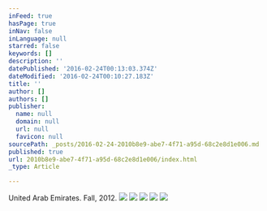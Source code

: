 ```yaml
---
inFeed: true
hasPage: true
inNav: false
inLanguage: null
starred: false
keywords: []
description: ''
datePublished: '2016-02-24T00:13:03.374Z'
dateModified: '2016-02-24T00:10:27.183Z'
title: ''
author: []
authors: []
publisher:
  name: null
  domain: null
  url: null
  favicon: null
sourcePath: _posts/2016-02-24-2010b8e9-abe7-4f71-a95d-68c2e8d1e006.md
published: true
url: 2010b8e9-abe7-4f71-a95d-68c2e8d1e006/index.html
_type: Article

---
```

United Arab Emirates. Fall, 2012\.
![](https://the-grid-user-content.s3-us-west-2.amazonaws.com/baaa742f-2f5f-425a-9c26-8f4abc133681.JPG)
![](https://the-grid-user-content.s3-us-west-2.amazonaws.com/df428dc5-6760-4e55-9224-5b550de6b3e4.JPG)
![](https://the-grid-user-content.s3-us-west-2.amazonaws.com/721e0075-2db3-4241-aa5d-1ca177730588.JPG)
![](https://the-grid-user-content.s3-us-west-2.amazonaws.com/1f3bf44c-c0d6-4213-af6f-6dfbdb7259c5.JPG)
![](https://the-grid-user-content.s3-us-west-2.amazonaws.com/8f94a9da-c573-40a3-99fb-b0300269326f.JPG)